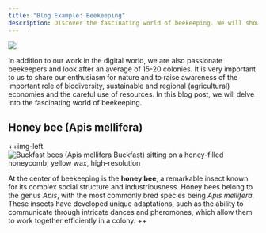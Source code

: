 ```yaml
---
title: "Blog Example: Beekeeping"
description: Discover the fascinating world of beekeeping. We will show you how easy it is to use images to make text more informative and relatable. Scale your images to any size and place them to the left or right of your text.
---
```

![](blog/241011%20-%20Blog%20Example%20Beekeeping+/Matthias-as-beekeeper.png)

In addition to our work in the digital world, we are also passionate beekeepers and look after an average of 15-20 colonies. It is very important to us to share our enthusiasm for nature and to raise awareness of the important role of biodiversity, sustainable and regional (agricultural) economies and the careful use of resources. In this blog post, we will delve into the fascinating world of beekeeping.

## Honey bee (Apis mellifera)

++img-left
![Buckfast bees (Apis mellifera Buckfast) sitting on a honey-filled honeycomb, yellow wax, high-resolution](_assets/Buckfast-on-honeycomb.jpg)


At the center of beekeeping is the **honey bee**, a remarkable insect known for its complex social structure and industriousness. Honey bees belong to the genus _Apis_, with the most commonly bred species being _Apis mellifera_. These insects have developed unique adaptations, such as the ability to communicate through intricate dances and pheromones, which allow them to work together efficiently in a colony.
++

